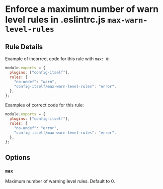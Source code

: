 # Enforce a maximum number of warn level rules in .eslintrc.js `max-warn-level-rules`

## Rule Details

Example of incorrect code for this rule with `max: 0`:

```js
module.exports = {
  plugins: ["config-itself"],
  rules: {
    "no-undef": "warn",
    "config-itself/max-warn-level-rules": "error",
  },
};
```

Examples of correct code for this rule:

```js
module.exports = {
  plugins: ["config-itself"],
  rules: {
    "no-undef": "error",
    "config-itself/max-warn-level-rules": "error",
  },
};
```

## Options

### `max`

Maximum number of warning level rules. Default to 0.
